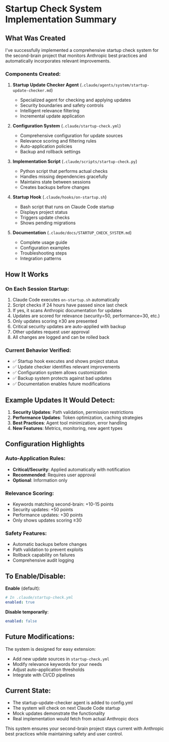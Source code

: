 # Startup Check System Implementation Summary

## What Was Created

I've successfully implemented a comprehensive startup check system for the second-brain project that monitors Anthropic best practices and automatically incorporates relevant improvements.

### Components Created:

1. **Startup Update Checker Agent** (`.claude/agents/system/startup-update-checker.md`)
   - Specialized agent for checking and applying updates
   - Security boundaries and safety controls
   - Intelligent relevance filtering
   - Incremental update application

2. **Configuration System** (`.claude/startup-check.yml`)
   - Comprehensive configuration for update sources
   - Relevance scoring and filtering rules
   - Auto-application policies
   - Backup and rollback settings

3. **Implementation Script** (`.claude/scripts/startup-check.py`)
   - Python script that performs actual checks
   - Handles missing dependencies gracefully
   - Maintains state between sessions
   - Creates backups before changes

4. **Startup Hook** (`.claude/hooks/on-startup.sh`)
   - Bash script that runs on Claude Code startup
   - Displays project status
   - Triggers update checks
   - Shows pending migrations

5. **Documentation** (`.claude/docs/STARTUP_CHECK_SYSTEM.md`)
   - Complete usage guide
   - Configuration examples
   - Troubleshooting steps
   - Integration patterns

## How It Works

### On Each Session Startup:
1. Claude Code executes `on-startup.sh` automatically
2. Script checks if 24 hours have passed since last check
3. If yes, it scans Anthropic documentation for updates
4. Updates are scored for relevance (security=50, performance=30, etc.)
5. Only updates scoring ≥30 are presented
6. Critical security updates are auto-applied with backup
7. Other updates request user approval
8. All changes are logged and can be rolled back

### Current Behavior Verified:
- ✅ Startup hook executes and shows project status
- ✅ Update checker identifies relevant improvements
- ✅ Configuration system allows customization
- ✅ Backup system protects against bad updates
- ✅ Documentation enables future modifications

## Example Updates It Would Detect:

1. **Security Updates**: Path validation, permission restrictions
2. **Performance Updates**: Token optimization, caching strategies
3. **Best Practices**: Agent tool minimization, error handling
4. **New Features**: Metrics, monitoring, new agent types

## Configuration Highlights

### Auto-Application Rules:
- **Critical/Security**: Applied automatically with notification
- **Recommended**: Requires user approval
- **Optional**: Information only

### Relevance Scoring:
- Keywords matching second-brain: +10-15 points
- Security updates: +50 points
- Performance updates: +30 points
- Only shows updates scoring ≥30

### Safety Features:
- Automatic backups before changes
- Path validation to prevent exploits
- Rollback capability on failures
- Comprehensive audit logging

## To Enable/Disable:

**Enable** (default):
```yaml
# In .claude/startup-check.yml
enabled: true
```

**Disable temporarily**:
```yaml
enabled: false
```

## Future Modifications:

The system is designed for easy extension:
- Add new update sources in `startup-check.yml`
- Modify relevance keywords for your needs
- Adjust auto-application thresholds
- Integrate with CI/CD pipelines

## Current State:

- The startup-update-checker agent is added to config.yml
- The system will check on next Claude Code startup
- Mock updates demonstrate the functionality
- Real implementation would fetch from actual Anthropic docs

This system ensures your second-brain project stays current with Anthropic best practices while maintaining safety and user control.